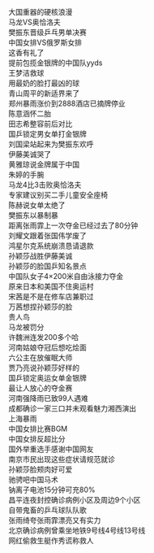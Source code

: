 大国重器的硬核浪漫  
马龙VS奥恰洛夫  
樊振东晋级乒乓男单决赛  
中国女排VS俄罗斯女排  
这香有礼了  
提前包揽金银牌的中国队yyds  
王梦洁救球  
用最奶的脸打最凶的球  
青山周平的新适界来了  
郑州暴雨涨价到2888酒店已摘牌停业  
陈意涵怀二胎  
田志希整容前后对比  
国乒锁定男女单打金银牌  
刘国梁站起来为樊振东欢呼  
伊藤美诚哭了  
黄雅琼说金牌属于中国  
朱婷的手腕  
马龙4比3击败奥恰洛夫  
专家建议别买二手儿童安全座椅  
陈赫说女单太绝了  
樊振东以暴制暴  
距离张雨霏上一次夺金已经过去了80分钟  
刘耀文跟着张国伟学废了  
鸿星尔克系统崩溃恳请退款  
孙颖莎战胜伊藤美诚  
孙颖莎的脸国乒知名景点  
中国队女子4×200米自由泳接力夺金  
原来日本和美国不住奥运村  
宋茜是不是在修车店兼职过  
万茜想捏孙颖莎的脸  
贵人鸟  
马龙被罚分  
许魏洲连发200多个哈  
河南姑娘夺冠后想吃烩面  
六公主在放催眠大师  
贾乃亮说孙颖莎好样的  
国乒锁定奥运女单金银牌  
最让人放心的夺金赛  
河南强降雨已致99人遇难  
成都确诊一家三口并未观看魅力湘西演出  
上海暴雨  
中国女排比赛BGM  
中国女排反超比分  
国外举重选手感谢中国网友  
南京市民出现这些症状请规范就诊  
孙颖莎脸颊肉好可爱  
驰骋吧中国马术  
钠离子电池15分钟可充80%  
昌平连夜封控确诊病例小区及周边9个小区  
自带鬼畜的乒乓球队队歌  
张雨绮夸张雨霏漂亮又有实力  
北京确诊病例曾乘坐地铁9号线4号线13号线  
网红偷救生艇作秀谎称救人  
